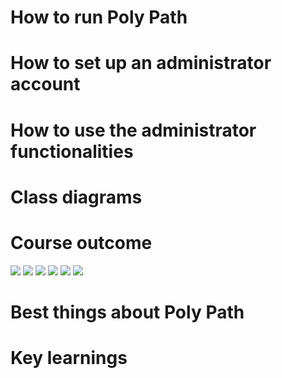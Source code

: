 # How to run Poly Path
# How to set up an administrator account
# How to use the administrator functionalities 
# Class diagrams
# Course outcome
![](https://drive.google.com/open?id=0B5t5Y2nBB7ejR09lazltN21KMGc)
![](https://drive.google.com/open?id=0B5t5Y2nBB7ejLWNTOGxnSEVMd00)
![](https://drive.google.com/open?id=0B5t5Y2nBB7ejQTZTX2J2eF9lamM)
![](https://drive.google.com/open?id=0B5t5Y2nBB7ejQXd3VnhnYk9JSTQ)
![](https://drive.google.com/open?id=0B5t5Y2nBB7ejbEFWN0JlbGUyM0U)
![](https://drive.google.com/open?id=0B5t5Y2nBB7ejX1dRQlZrWU9DUkE)
![]()
![]()
# Best things about Poly Path
# Key learnings 
